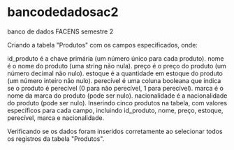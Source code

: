 # bancodedadosac2
banco de dados FACENS semestre 2

Criando a tabela "Produtos" com os campos especificados, onde:

id_produto é a chave primária (um número único para cada produto).
nome é o nome do produto (uma string não nula).
preço é o preço do produto (um número decimal não nulo).
estoque é a quantidade em estoque do produto (um número inteiro não nulo).
perecível é uma coluna booleana que indica se o produto é perecível (0 para não perecível, 1 para perecível).
marca é o nome da marca do produto (pode ser nulo).
nacionalidade é a nacionalidade do produto (pode ser nulo).
Inserindo cinco produtos na tabela, com valores específicos para cada campo, incluindo id_produto, nome, preço, estoque, perecível, marca e nacionalidade.

Verificando se os dados foram inseridos corretamente ao selecionar todos os registros da tabela "Produtos".
